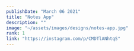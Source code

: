 ```yaml
---
publishDate: "March 06 2021"
title: "Notes App"
description: ""
image: "~/assets/images/designs/notes-app.jpg"
rank: 1
link: "https://instagram.com/p/CMDTlANhtqS"
---
```

